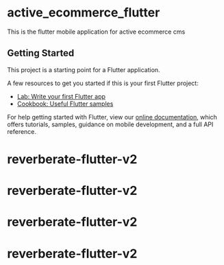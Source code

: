 # active_ecommerce_flutter

This is the flutter mobile application for active ecommerce cms

## Getting Started

This project is a starting point for a Flutter application.

A few resources to get you started if this is your first Flutter project:

- [Lab: Write your first Flutter app](https://flutter.dev/docs/get-started/codelab)
- [Cookbook: Useful Flutter samples](https://flutter.dev/docs/cookbook)

For help getting started with Flutter, view our
[online documentation](https://flutter.dev/docs), which offers tutorials,
samples, guidance on mobile development, and a full API reference.
# reverberate-flutter-v2
# reverberate-flutter-v2
# reverberate-flutter-v2
# reverberate-flutter-v2
